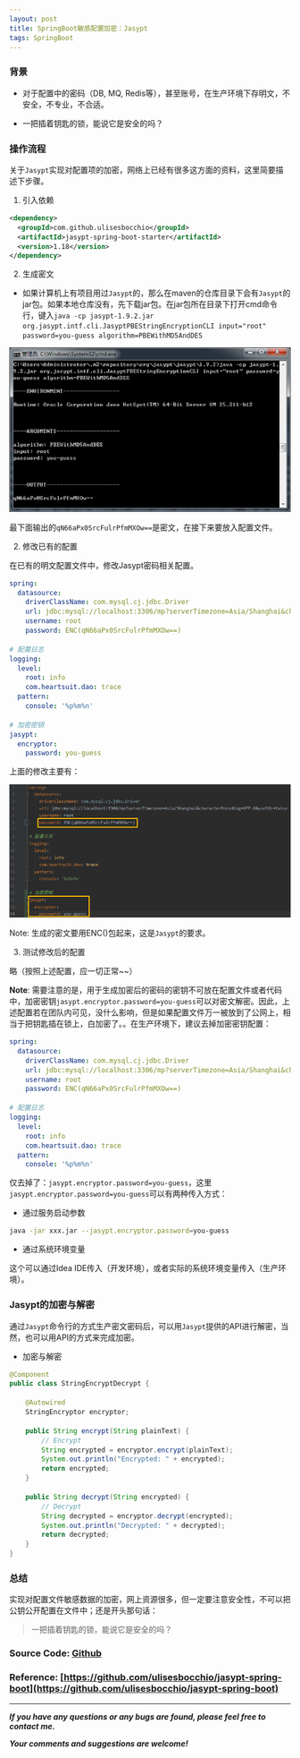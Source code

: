 ```yaml
---
layout: post
title: SpringBoot敏感配置加密：Jasypt
tags: SpringBoot
---
```


### 背景

- 对于配置中的密码（DB, MQ, Redis等），甚至账号，在生产环境下存明文，不安全，不专业，不合适。

- 一把插着钥匙的锁，能说它是安全的吗？

### 操作流程

关于`Jasypt`实现对配置项的加密，网络上已经有很多这方面的资料，这里简要描述下步骤。

1. 引入依赖

```xml
<dependency>
  <groupId>com.github.ulisesbocchio</groupId>
  <artifactId>jasypt-spring-boot-starter</artifactId>
  <version>1.18</version>
</dependency>
```

2. 生成密文

- 如果计算机上有项目用过`Jasypt`的，那么在maven的仓库目录下会有`Jasypt`的jar包。如果本地仓库没有，先下载jar包。在jar包所在目录下打开cmd命令行，键入`java -cp jasypt-1.9.2.jar org.jasypt.intf.cli.JasyptPBEStringEncryptionCLI input="root" password=you-guess algorithm=PBEWithMD5AndDES`

![2020-05-23-jasypt-encypt.png](https://github.com/heartsuit/heartsuit.github.io/raw/master/pictures/2020-05-23-jasypt-encypt.png)

最下面输出的`qN66aPx0SrcFulrPfmMXOw==`是密文，在接下来要放入配置文件。

2. 修改已有的配置

在已有的明文配置文件中，修改Jasypt密码相关配置。

```yml
spring:
  datasource:
    driverClassName: com.mysql.cj.jdbc.Driver
    url: jdbc:mysql://localhost:3306/mp?serverTimezone=Asia/Shanghai&characterEncoding=UTF-8&useSSL=false
    username: root
    password: ENC(qN66aPx0SrcFulrPfmMXOw==)

# 配置日志
logging:
  level:
    root: info
    com.heartsuit.dao: trace
  pattern:
    console: '%p%m%n'

# 加密密钥
jasypt:
  encryptor:
    password: you-guess
```

上面的修改主要有：

![2020-05-23-jasypt-config.png](https://github.com/heartsuit/heartsuit.github.io/raw/master/pictures/2020-05-23-jasypt-config.png)

Note: 生成的密文要用ENC()包起来，这是`Jasypt`的要求。

3. 测试修改后的配置

略（按照上述配置，应一切正常~~）

**Note**: 需要注意的是，用于生成加密后的密码的密钥不可放在配置文件或者代码中，加密密钥`jasypt.encryptor.password=you-guess`可以对密文解密。因此，上述配置若在团队内可见，没什么影响，但是如果配置文件万一被放到了公网上，相当于把钥匙插在锁上，白加密了。。在生产环境下，建议去掉加密密钥配置：

```yml
spring:
  datasource:
    driverClassName: com.mysql.cj.jdbc.Driver
    url: jdbc:mysql://localhost:3306/mp?serverTimezone=Asia/Shanghai&characterEncoding=UTF-8&useSSL=false
    username: root
    password: ENC(qN66aPx0SrcFulrPfmMXOw==)

# 配置日志
logging:
  level:
    root: info
    com.heartsuit.dao: trace
  pattern:
    console: '%p%m%n'
```

仅去掉了：`jasypt.encryptor.password=you-guess`，这里`jasypt.encryptor.password=you-guess`可以有两种传入方式：

- 通过服务启动参数

```bash
java -jar xxx.jar --jasypt.encryptor.password=you-guess
```

- 通过系统环境变量

这个可以通过Idea IDE传入（开发环境），或者实际的系统环境变量传入（生产环境）。

### Jasypt的加密与解密

通过`Jasypt`命令行的方式生产密文密码后，可以用`Jasypt`提供的API进行解密，当然，也可以用API的方式来完成加密。

- 加密与解密

```java
@Component
public class StringEncryptDecrypt {

    @Autowired
    StringEncryptor encryptor;

    public String encrypt(String plainText) {
        // Encrypt
        String encrypted = encryptor.encrypt(plainText);
        System.out.println("Encrypted: " + encrypted);
        return encrypted;
    }

    public String decrypt(String encrypted) {
        // Decrypt
        String decrypted = encryptor.decrypt(encrypted);
        System.out.println("Decrypted: " + decrypted);
        return decrypted;
    }
}
```

### 总结

实现对配置文件敏感数据的加密，网上资源很多，但一定要注意安全性，不可以把公钥公开配置在文件中；还是开头那句话：

> 一把插着钥匙的锁，能说它是安全的吗？

### Source Code: [Github](https://github.com/heartsuit/demo-spring-boot/tree/master/springboot-encrypt/springboot-jasypt)


### Reference: [https://github.com/ulisesbocchio/jasypt-spring-boot](https://github.com/ulisesbocchio/jasypt-spring-boot)
---

***If you have any questions or any bugs are found, please feel free to contact me.***

***Your comments and suggestions are welcome!***